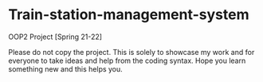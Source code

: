 # Train-station-management-system
OOP2 Project [Spring 21-22]

Please do not copy the project. This is solely to showcase my work and for everyone to take ideas and help from the coding syntax.
Hope you learn something new and this helps you.
